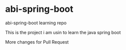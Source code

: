 # abi-spring-boot
abi-spring-boot learning repo

This is the project i am usin to learn the java spring boot


More changes for Pull Request